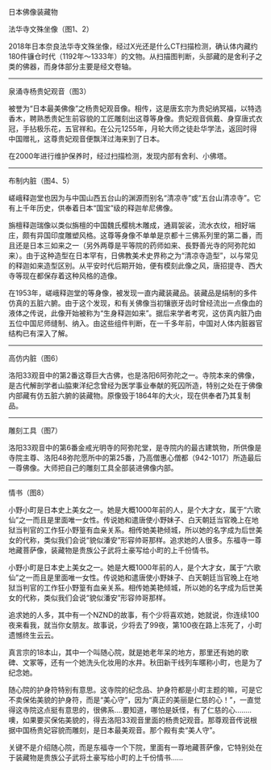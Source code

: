 日本佛像装藏物

法华寺文殊坐像（图1、2）

2018年日本奈良法华寺文殊坐像，经过X光还是什么CT扫描检测，确认体内藏约180件镰仓时代（1192年～1333年）的文物。从扫描图判断，头部藏的是舍利子之类的佛器，而身体部分主要是经文卷轴。

--------------------------

泉涌寺杨贵妃观音（图3）

被誉为“日本最美佛像”之杨贵妃观音像。相传，这是唐玄宗为贵妃纳冥福，以特选香木，聘熟悉贵妃生前容貌的工匠雕刻出这尊等身像。贵妃观音佩戴、身穿唐式衣冠，手拈极乐花，五官祥和。在公元1255年，月轮大师之徒赴华学法，返回时得中国赠礼，这尊贵妃观音便飘洋过海来到了日本。

在2000年进行维护保养时，经过扫描检测，发现内部有舍利、小佛塔。

--------------------------

布制内脏（图4、5）
  
嵯峨释迦堂也因为与中国山西五台山的渊源而别名“清凉寺”或“五台山清凉寺”。它有上千年历史，供奉着日本“国宝”级的释迦牟尼佛像。

旃檀释迦瑞像以类似旃檀的中国魏氏樱桃木雕成，通肩袈裟，流水衣纹，相好端庄，颇有异国印度雕塑风格。这尊等身像不单单是京都十三佛系列里的第二番，而且还是日本三如来之一（另外两尊是平等院的药师如来、長野善光寺的阿弥陀如来）。由于这种造型在日本罕有，日佛教美术史界称之为“清凉寺造型”，以与常见的释迦如来造型区别。从平安时代后期开始，便有模刻此像之风，唐招提寺、西大寺等现在都保存着这种风格的造像。

在1953年，嵯峨释迦堂的等身像，被发现一直内藏装藏品。装藏品是绢制的多件仿真的五脏六腑。由于这个发现，和有关佛像当初镶嵌牙齿时曾经流出一点像血的液体之传说，此像开始被称为“生身释迦如来”。据后来学者考究，这仿真内脏乃由五位中国尼师缝制、纳入。由这些组件判断，在一千多年前，中国对人体内脏器官结构已有深入了解。

------------

高仿内脏（图6）

洛阳33观音中的第2番这尊巨大古佛，也是洛阳6阿弥陀之一。寺院本来的佛像，是古代解剖学者山脇東洋纪念曾经为医学事业奉献的死囚所造，特别之处在于佛像内部藏有仿五脏六腑的装藏物。原像毁于1864年的大火，现在供奉者乃其复制品。

------------

雕刻工具（图7）

洛阳33观音中的第6番金戒光明寺的阿弥陀堂，是寺院内的最古建筑物，所供像是寺院主尊、洛阳48弥陀愿所中的第25番，乃高僧惠心僧都（942-1017）所造最后一尊佛像。大师把自己的雕刻工具全部装进佛像内部。

------------

情书（图8）

小野小町是日本史上美女之一。她是大概1000年前的人，是个大才女，属于“六歌仙”之一而且是里面唯一女性。传说她和遣唐使小野妹子、白天朝廷当官晚上在地狱当判官的工作狂小野篁有血亲关系。相传她美艳倾城，所以她的名字成为后世美女的代称，类似我们会说“貌似潘安”形容帅哥那样。追求她的人很多。东福寺一尊地藏菩萨像，装藏物是贵族公子武将土豪写给小町的上千份情书。

小野小町是日本史上美女之一。她是大概1000年前的人，是个大才女，属于“六歌仙”之一而且是里面唯一女性。传说她和遣唐使小野妹子、白天朝廷当官晚上在地狱当判官的工作狂小野篁有血亲关系。相传她美艳倾城，所以她的名字成为后世美女的代称，类似我们会说“貌似潘安”形容帅哥那样。

追求她的人多，其中有一个NZND的故事，有个少将喜欢她，她就说，你连续100夜来看我，就当你女朋友。故事说，少将去了99夜，第100夜在路上冻死了，小町遗憾终生云云。

真言宗的18本山，其中一个叫随心院，就是她老年呆的地方，那里还有她的歌碑、文冢等，还有一个她洗头化妆用的水井。秋田新干线列车暱称小町，也是为了纪念她。

随心院的护身符特别有意思。这寺院的纪念品、护身符都是小町主题的嘛，可是它不卖保佑美貌的护身符，而是“美心守”，因为“真正的美丽是仁慈的心！”，一直觉得这寺院这点挺有意思的，很佛系....要知道，哪怕是妖怪，有了仁慈的心........噢，如果要买保佑美貌的，得去洛阳33观音里面的杨贵妃观音。那尊观音传说根据中国杨贵妃容貌而雕刻，是日本最美观音。那个殿有卖“美人守”。

关键不是介绍随心院，而是东福寺一个下院，里面有一尊地藏菩萨像，它特别处在于装藏物是贵族公子武将土豪写给小町的上千份情书......
